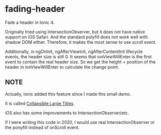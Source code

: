 # fading-header

Fade a header in Ionic 4.

Originally tried using IntersectionObserver, but it does not have native support
on iOS Safari. And the standard polyfill does not work well with shadow DOM
either. Therefore, it makes the most sense to use scroll event.

Additionally, in ngOnInit, ngAfterViewInit, ngAfterContentInit lifecycle events,
the header size is still 0. It seems that ionViewWillEnter is the first event to
contain the real header size. So we get the height + position of the header in
ionViewWillEnter to calculate the change point.

## NOTE

Actually, Ionic added this feature since I made this small demo.

It is called
[Collapsible Large Titles](https://ionicframework.com/docs/api/title#collapsible-large-titles).

iOS also has some improvements to IntersectionObserver/etc.

If I were writing this code in 2020, I would use real IntersectionObserver or
the ponyfill instead of onScroll event.
